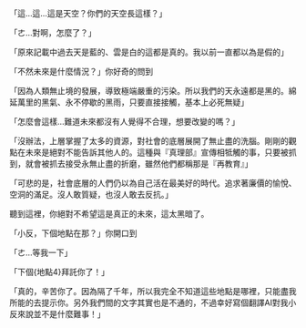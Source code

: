 「這…這…這是天空？你們的天空長這樣？」

「ㄜ…對啊，怎麼了？」

「原來記載中過去天是藍的、雲是白的這都是真的。我以前一直都以為是假的」

「不然未來是什麼情況？」你好奇的問到

「因為人類無止境的發展，導致極端嚴重的污染。所以我們的天永遠都是黑的。綿延萬里的黑氣、永不停歇的黑雨，只要直接接觸，基本上必死無疑」

「怎麼會這樣…難道未來都沒有人覺得不合理，想要改變的嗎？」

「沒辦法，上層掌握了太多的資源，對社會的底層展開了無止盡的洗腦。剛剛的觀點在未來是絕對不能告訴其他人的。這種與『真理部』宣傳相牴觸的事，只要被抓到，就會被抓去接受永無止盡的折磨，雖然他們都稱那是『再教育』」

「可悲的是，社會底層的人們仍以為自己活在最美好的時代。追求著廉價的愉悅、空洞的滿足。沒人敢質疑，也沒人敢去反抗。」

聽到這裡，你絕對不希望這是真正的未來，這太黑暗了。

「小反，下個地點在那？」你開口到

「ㄜ…等我一下」

「下個{地點4}拜託你了！」

「真的，辛苦你了。因為隔了千年，所以我完全不知道這些地點是哪裡，只能盡我所能的去提示你。另外我們間的文字其實也是不通的，不過幸好寫個翻譯AI對我小反來說並不是什麼難事！」